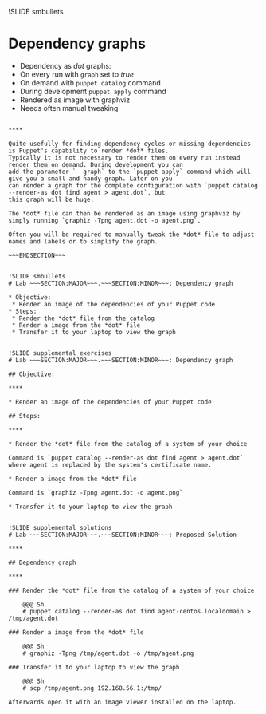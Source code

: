 !SLIDE smbullets
# Dependency graphs

* Dependency as *dot* graphs:
 * On every run with `graph` set to *true*
 * On demand with `puppet catalog` command
 * During development `puppet apply` command
* Rendered as image with graphviz
* Needs often manual tweaking

~~~SECTION:handouts~~~

****

Quite usefully for finding dependency cycles or missing dependencies is Puppet's capability to render *dot* files.
Typically it is not necessary to render them on every run instead render them on demand. During development you can
add the parameter `--graph` to the `puppet apply` command which will give you a small and handy graph. Later on you
can render a graph for the complete configuration with `puppet catalog --render-as dot find agent > agent.dot`, but
this graph will be huge.

The *dot* file can then be rendered as an image using graphviz by simply running `graphiz -Tpng agent.dot -o agent.png`.

Often you will be required to manually tweak the *dot* file to adjust names and labels or to simplify the graph.

~~~ENDSECTION~~~


!SLIDE smbullets
# Lab ~~~SECTION:MAJOR~~~.~~~SECTION:MINOR~~~: Dependency graph

* Objective:
 * Render an image of the dependencies of your Puppet code
* Steps:
 * Render the *dot* file from the catalog
 * Render a image from the *dot* file
 * Transfer it to your laptop to view the graph


!SLIDE supplemental exercises
# Lab ~~~SECTION:MAJOR~~~.~~~SECTION:MINOR~~~: Dependency graph

## Objective:

****

* Render an image of the dependencies of your Puppet code

## Steps:

****

* Render the *dot* file from the catalog of a system of your choice

Command is `puppet catalog --render-as dot find agent > agent.dot` where agent is replaced by the system's certificate name.

* Render a image from the *dot* file

Command is `graphiz -Tpng agent.dot -o agent.png`

* Transfer it to your laptop to view the graph


!SLIDE supplemental solutions
# Lab ~~~SECTION:MAJOR~~~.~~~SECTION:MINOR~~~: Proposed Solution

****

## Dependency graph

****

### Render the *dot* file from the catalog of a system of your choice

    @@@ Sh
    # puppet catalog --render-as dot find agent-centos.localdomain > /tmp/agent.dot

### Render a image from the *dot* file

    @@@ Sh
    # graphiz -Tpng /tmp/agent.dot -o /tmp/agent.png

### Transfer it to your laptop to view the graph

    @@@ Sh
    # scp /tmp/agent.png 192.168.56.1:/tmp/

Afterwards open it with an image viewer installed on the laptop.

